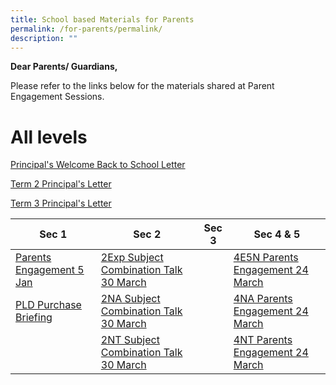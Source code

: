 ```yaml
---
title: School based Materials for Parents
permalink: /for-parents/permalink/
description: ""
---
```

<strong>Dear Parents/ Guardians,</strong>
	
Please refer to the links below for the materials shared at Parent Engagement Sessions. 

# **All levels**
	
[Principal's Welcome Back to School Letter](/files/2023%20pss%20principals%20welcome%20back%20to%20school%20letter.pdf)
	
[Term 2 Principal's Letter](/files/term%202%20principal%20letter%20to%20parents.pdf)
	
[Term 3 Principal's Letter](/files/letter%20to%20parents%20-%20term%203%20academic%20matters%20and%20school%20celebrations.pdf)


| Sec 1 | Sec 2 | Sec 3 | Sec 4 &amp; 5|  
| -------- | -------- | -------- | -------- | 
| [Parents Engagement 5 Jan](/files/5%20jan%202023%20sec%201%20parent%20engagement%20session.pdf) | [2Exp Subject Combination Talk 30 March](/files/sec%202exp%20parent%20engt%2030%20mar%202023_sl's%20slides%20-for%20parents.pdf)  |   | [4E5N Parents Engagement 24 March](/files/sec%204e5n%20parent%20engt%2024%20mar%202023_sls%20slides.pdf) | 
[PLD Purchase Briefing](/files/briefing%20slides%20for%20parents%20on%20pld%20purchase.pdf) | [2NA Subject Combination Talk 30 March](/files/sec%202na%20parent%20engt%2030%20mar%202023_sl's%20slides%20-for%20parents.pdf) |  | [4NA Parents Engagement 24 March](/files/sec%204na%20parent%20engt%2024%20mar%202023_sls%20slides.pdf) | 
| | [2NT Subject Combination Talk 30 March](/files/sec%202nt%20parent%20engt%2030%20mar%202023_sl's%20slides%20-for%20parents.pdf) | |[4NT Parents Engagement 24 March](/files/sec%204nt%20parent%20engt%2024%20mar%202023_sls%20slides.pdf) | 
